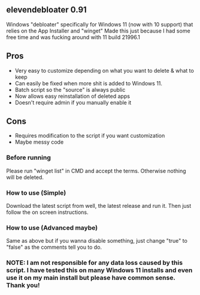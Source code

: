 ## elevendebloater 0.91

Windows "debloater" specifically for Windows 11 (now with 10 support) that relies on the App Installer and "winget"
Made this just because I had some free time and was fucking around with 11 build 21996.1

## Pros 
- Very easy to customize depending on what you want to delete & what to keep
- Can easily be fixed when more shit is added to Windows 11.
- Batch script so the "source" is always public
- Now allows easy reinstallation of deleted apps
- Doesn't require admin if you manually enable it

## Cons 
- Requires modification to the script if you want customization
- Maybe messy code

### Before running
Please run "winget list" in CMD and accept the terms. Otherwise nothing will be deleted.

### How to use (Simple)
Download the latest script from well, the latest release and run it. Then just follow the on screen instructions.

### How to use (Advanced maybe)
Same as above but if you wanna disable something, just change "true" to "false" as the comments tell you to do.

### NOTE: I am not responsible for any data loss caused by this script. I have tested this on many Windows 11 installs and even use it on my main install but please have  common sense. Thank you!
